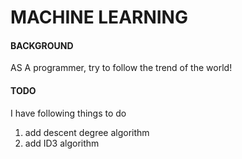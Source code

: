 # MACHINE LEARNING

#### BACKGROUND

AS A programmer, try to follow the trend of the world!


#### TODO
I have following things to do

  1. add descent degree algorithm
  2. add ID3 algorithm
